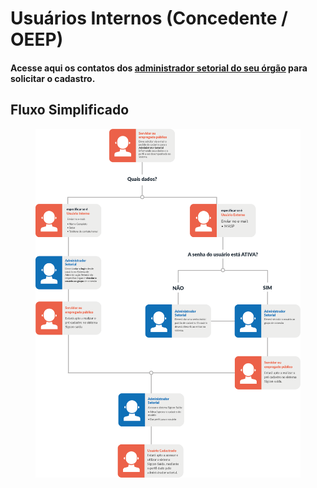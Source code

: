# Usuários Internos (Concedente / OEEP)

#### Acesse aqui os contatos dos  [administrador setorial do seu órgão](http://sigconsaida.mg.gov.br/suporte-administradores-de-seguranca/) para solicitar o cadastro.

## Fluxo Simplificado

<figure><img src="../../../.gitbook/assets/Ativo 1.png" alt=""><figcaption></figcaption></figure>
